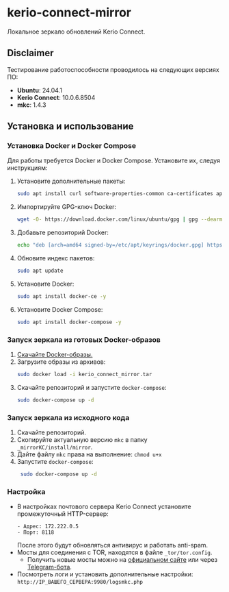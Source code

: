 # kerio-connect-mirror
Локальное зеркало обновлений Kerio Connect.

## Disclaimer
Тестирование работоспособности проводилось на следующих версиях ПО:
- **Ubuntu**: 24.04.1
- **Kerio Connect**: 10.0.6.8504
- **mkc**: 1.4.3

## Установка и использование

### Установка Docker и Docker Compose
Для работы требуется Docker и Docker Compose. Установите их, следуя инструкциям:
1. Установите дополнительные пакеты:
    ```bash
    sudo apt install curl software-properties-common ca-certificates apt-transport-https -y
    ```
2. Импортируйте GPG-ключ Docker:
    ```bash
    wget -O- https://download.docker.com/linux/ubuntu/gpg | gpg --dearmor | sudo tee /etc/apt/keyrings/docker.gpg > /dev/null
    ```
3. Добавьте репозиторий Docker:
    ```bash
    echo "deb [arch=amd64 signed-by=/etc/apt/keyrings/docker.gpg] https://download.docker.com/linux/ubuntu jammy stable"| sudo tee /etc/apt/sources.list.d/docker.list > /dev/null
    ```
4. Обновите индекс пакетов:
    ```bash
    sudo apt update
    ```
5. Установите Docker:
    ```bash
    sudo apt install docker-ce -y
    ```
6. Установите Docker Compose:
    ```bash
    sudo apt install docker-compose -y
    ```

### Запуск зеркала из готовых Docker-образов
1. [Скачайте Docker-образы.](https://t.me/my_store_files_bot?start=kerio_connect_mirror)
2. Загрузите образы из архивов:
    ```bash
    sudo docker load -i kerio_connect_mirror.tar
    ```
3. Скачайте репозиторий и запустите ```docker-compose```:
    ```bash
    sudo docker-compose up -d
    ```

### Запуск зеркала из исходного кода
1. Скачайте репозиторий.
2. Скопируйте актуальную версию ```mkc``` в папку ```_mirrorKC/install/mirror```.
3. Дайте файлу ```mkc``` права на выполнение: ```chmod u+x```
4. Запустите ```docker-compose```:
   ```bash
    sudo docker-compose up -d
    ```

### Настройка
- В настройках почтового сервера Kerio Connect установите промежуточный HTTP-сервер:
  ```
  - Адрес: 172.222.0.5
  - Порт: 8118
  ```
  После этого будут обновляться антивирус и работать anti-spam.
- Мосты для соединения с TOR, находятся в файле ```_tor/tor.config```.
  - Получить новые мосты можно на [официальном сайте](https://bridges.torproject.org) или через [Telegram-бота](https://t.me/GetBridgesBot).
- Посмотреть логи и установить дополнительные настройки: ```http://IP_ВАШЕГО_СЕРВЕРА:9980/logsmkc.php```